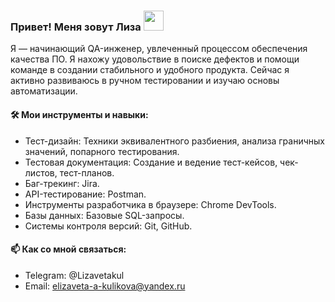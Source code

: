 ### Привет! Меня зовут Лиза <img src="https://github.com/blackcater/blackcater/raw/main/images/Hi.gif" height="32"/>

Я — начинающий QA-инженер, увлеченный процессом обеспечения качества ПО. Я нахожу удовольствие в поиске дефектов и помощи команде в создании стабильного и удобного продукта. Сейчас я активно развиваюсь в ручном тестировании и изучаю основы автоматизации.

#### 🛠 Мои инструменты и навыки:

*   Тест-дизайн: Техники эквивалентного разбиения, анализа граничных значений, попарного тестирования.
*   Тестовая документация: Создание и ведение тест-кейсов, чек-листов, тест-планов.
*   Баг-трекинг: Jira.
*   API-тестирование: Postman.
*   Инструменты разработчика в браузере: Chrome DevTools.
*   Базы данных: Базовые SQL-запросы.
*   Системы контроля версий: Git, GitHub.

#### 📫 Как со мной связаться:


*   Telegram: @Lizavetakul
*   Email: elizaveta-a-kulikova@yandex.ru
